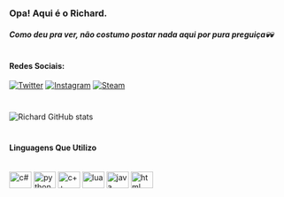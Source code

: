 ### Opa! Aqui é o Richard.
##### Como deu pra ver, não costumo postar nada aqui por pura preguiça💀💀
#
#### Redes Sociais:
[![Twitter](https://img.shields.io/badge/Twitter-1DA1F2?style=for-the-badge&logo=twitter&logoColor=white)](https://x.com/richardfaq_?t=z3jN1VYNiAdzCtHGM2-pDw&s=09)
[![Instagram](https://img.shields.io/badge/Instagram-E4405F?style=for-the-badge&logo=instagram&logoColor=white)](https://www.instagram.com/richardfaq_?igsh=cHhna25tYjZpMHBm)
[![Steam](https://img.shields.io/badge/Steam-000000?style=for-the-badge&logo=steam&logoColor=white)](https://steamcommunity.com/id/faqqy_/)
#
![Richard GitHub stats](https://github-readme-stats.vercel.app/api?username=Richardfaq&show_icons=true&theme=merko)
#
#### Linguagens Que Utilizo
<div style="display: inline_block"><br/>
<img align="center" alt="c#" height="30" width="40" src="https://cdn.jsdelivr.net/gh/devicons/devicon@latest/icons/csharp/csharp-plain.svg" />
<img align="center" alt="python" height="30" width="40" src="https://cdn.jsdelivr.net/gh/devicons/devicon@latest/icons/python/python-plain.svg" />
<img align="center" alt="c++" height="30" width="40" src="https://cdn.jsdelivr.net/gh/devicons/devicon@latest/icons/cplusplus/cplusplus-plain.svg" />
<img align="center" alt="lua" height="30" width="40" src="https://cdn.jsdelivr.net/gh/devicons/devicon@latest/icons/lua/lua-plain.svg" />
<img align="center" alt="java" height="30" width="40" src="https://cdn.jsdelivr.net/gh/devicons/devicon@latest/icons/java/java-original.svg" />
<img align="center" alt="html" height="30" width="40" src="https://cdn.jsdelivr.net/gh/devicons/devicon@latest/icons/html5/html5-plain.svg" />
